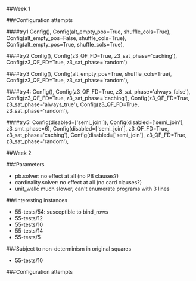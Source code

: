 ##Week 1

###Configuration attempts

####try1
    Config(),
    Config(alt_empty_pos=True, shuffle_cols=True),
    Config(alt_empty_pos=False, shuffle_cols=True),
    Config(alt_empty_pos=True, shuffle_cols=True),

####try2
    Config(),
    Config(z3_QF_FD=True, z3_sat_phase='caching'),
    Config(z3_QF_FD=True, z3_sat_phase='random')

####try3
    Config(),
    Config(alt_empty_pos=True, shuffle_cols=True),
    Config(z3_QF_FD=True, z3_sat_phase='random'),

####try4:
    Config(),
    Config(z3_QF_FD=True, z3_sat_phase='always_false'),
    Config(z3_QF_FD=True, z3_sat_phase='caching'),
    Config(z3_QF_FD=True, z3_sat_phase='always_true'),
    Config(z3_QF_FD=True, z3_sat_phase='random'),

####try5:
    Config(disabled=['semi_join']),
    Config(disabled=['semi_join'], z3_smt_phase=6),
    Config(disabled=['semi_join'], z3_QF_FD=True, z3_sat_phase='caching'),
    Config(disabled=['semi_join'], z3_QF_FD=True, z3_sat_phase='random'),
    

##Week 2

###Parameters
- pb.solver: no effect at all (no PB clauses?)
- cardinality.solver: no effect at all (no card clauses?)
- unit_walk: much slower, can't enumerate programs with 3 lines

###Interesting instances
- 55-tests/54: susceptible to bind_rows
- 55-tests/12
- 55-tests/10
- 55-tests/14
- 55-tests/5

###Subject to non-determinism in original squares
- 55-tests/10

###Configuration attempts
